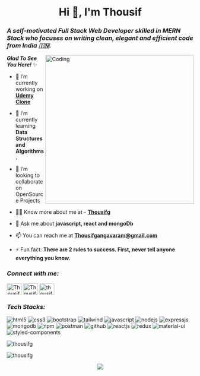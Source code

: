 <h1 align="center">Hi 👋, I'm Thousif</h1>
<h3><i>A self-motivated Full Stack Web Developer skilled in MERN Stack who focuses on writing clean, elegant and efficient code from India 🇮🇳.</i></h3>


<!-- <p align="left"> <a href="https://twitter.com/thousifg1" target="blank"><img src="https://img.shields.io/twitter/follow/thousifg1?logo=twitter&style=for-the-badge" alt="thousifg" /></a> </p> -->

<img align="right" alt="Coding" width="400" src="https://cdn.dribbble.com/users/1059583/screenshots/4171367/coding-freak.gif">

<i>**Glad To See You Here!**</i> ✨

- 🔭 I’m currently working on **[Udemy Clone](https://github.com/Sachi4496/Udemy-Clone-Backend)**

- 🌱 I’m currently learning **Data Structures and Algorithms.**

- 🤝 I’m looking to collaborate on OpenSource Projects </p> 

- 👨‍💻 Know more about me at - **[Thousifg](https://thousifg.vercel.app)**

- 💬 Ask me about **javascript, react and mongoDb**

- 📫 You can reach me at **Thousifgangavaram@gmail.com**

<!-- - 👨‍💻 All of my projects are available at [Thousifg](https://Thousifg.github.io) -->

- ⚡ Fun fact: **There are 2 rules to success. First, never tell anyone everything you know.**

<!-- I have a bug to document technical stuffs that I do, which can be found at my [blog](https://thousifg.github.io/blog) -->

<h3 align="left"><i>Connect with me:</i></h3>
<p align="left">
<a href="https://twitter.com/Thousifg1" target="blank"><img align="center" src="https://cdn.jsdelivr.net/npm/simple-icons@3.0.1/icons/twitter.svg" alt="Thousifg1" height="30" width="40" /></a>
<a href="https://linkedin.com/in/Thousifg" target="blank"><img align="center" src="https://cdn.jsdelivr.net/npm/simple-icons@3.0.1/icons/linkedin.svg" alt="Thousifg" height="30" width="40" /></a>
<a href="https://instagram.com/thousifg" target="blank"><img align="center" src="https://cdn.jsdelivr.net/npm/simple-icons@3.0.1/icons/instagram.svg" alt="thousifg" height="30" width="40" /></a>
<!-- <a href="https://hackerrank.com/thousifg" target="blank"><img align="center" src="https://cdn.jsdelivr.net/npm/simple-icons@3.0.1/icons/hackerrank.svg" alt="thousifg" height="30" width="40" /></a>
<a href="https://www.leetcode.com./thousifg" target="blank"><img align="center" src="https://cdn.jsdelivr.net/npm/simple-icons@3.0.1/icons/leetcode.svg" alt="thousifg" height="30" width="40" /></a> -->
</p>


<h3 align="left"><i>Tech Stacks:</i></h3>

<p align="left">
<img src="https://img.shields.io/badge/HTML5-E34F26?style=for-the-badge&logo=html5&logoColor=white" alt="html5"/>
<img src="https://img.shields.io/badge/CSS3-1572B6?style=for-the-badge&logo=css3&logoColor=white" alt="css3"/>
<img src="https://img.shields.io/badge/Bootstrap-563D7C?style=for-the-badge&logo=bootstrap&logoColor=white" alt="bootstrap"/>
<img src="https://img.shields.io/badge/Tailwind_CSS-38B2AC?style=for-the-badge&logo=tailwind-css&logoColor=white" alt="tailwind"/>
<img src="https://img.shields.io/badge/JavaScript-323330?style=for-the-badge&logo=javascript&logoColor=F7DF1E" alt="javascript"/>
<img src="https://img.shields.io/badge/Node.js-339933?style=for-the-badge&logo=nodedotjs&logoColor=white" alt="nodejs" />
<img src="https://img.shields.io/badge/Express.js-000000?style=for-the-badge&logo=express&logoColor=white" alt="expressjs"/>
<img src="https://img.shields.io/badge/MongoDB-4EA94B?style=for-the-badge&logo=mongodb&logoColor=white" alt="mongodb"/>
<img src="https://img.shields.io/badge/npm-CB3837?style=for-the-badge&logo=npm&logoColor=white" alt="npm"/>
<img src="https://img.shields.io/badge/Postman-FF6C37?style=for-the-badge&logo=Postman&logoColor=white" alt="postman"/>
<img src="https://img.shields.io/badge/GitHub-100000?style=for-the-badge&logo=github&logoColor=white" alt="github"/>
<img src="https://img.shields.io/badge/React-20232A?style=for-the-badge&logo=react&logoColor=61DAFB" alt="reactjs" />
<img src="https://img.shields.io/badge/Redux-593D88?style=for-the-badge&logo=redux&logoColor=white" alt="redux" />
<img src="https://img.shields.io/badge/Material%20UI-007FFF?style=for-the-badge&logo=mui&logoColor=white" alt="material-ui"/>
<img src="https://img.shields.io/badge/styled--components-DB7093?style=for-the-badge&logo=styled-components&logoColor=white" alt="styled-components"/>
</p>


<p align="left"> <img src=https://github-readme-stats.vercel.app/api?username=thousifg&show_icons=true alt=thousifg /> </p>

<p align="left"> <img src=https://github-readme-streak-stats.herokuapp.com/?user=thousifg&fe=f7a305&ring=b0d90b&currStreakLabel=b0d90b)](https://git.io/streak-stats) alt=thousifg /> </p>

<p align="center">
  <img  src="https://raw.githubusercontent.com/Trilokia/Trilokia/379277808c61ef204768a61bbc5d25bc7798ccf1/bottom_header.svg">
  </p>
